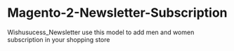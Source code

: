 # Magento-2-Newsletter-Subscription
Wishusucess_Newsletter use this model to add men and women subscription in your shopping store
